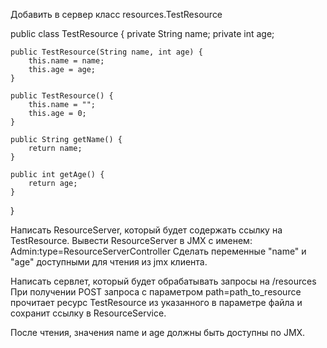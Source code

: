 Добавить в сервер класс resources.TestResource

public class TestResource {
    private String name;
    private int age;

    public TestResource(String name, int age) {
        this.name = name;
        this.age = age;
    }

    public TestResource() {
        this.name = "";
        this.age = 0;
    }

    public String getName() {
        return name;
    }

    public int getAge() {
        return age;
    }
}

Написать ResourceServer, который будет содержать ссылку на TestResource.
Вывести ResourceServer в JMX с именем:
Admin:type=ResourceServerController
Сделать переменные "name" и "age" доступными для чтения из jmx клиента.

Написать сервлет, который будет обрабатывать запросы на /resources
При получении POST запроса с параметром path=path_to_resource прочитает ресурс TestResource из указанного в параметре файла и сохранит ссылку в ResourceService.

После чтения, значения name и age должны быть доступны по JMX.
